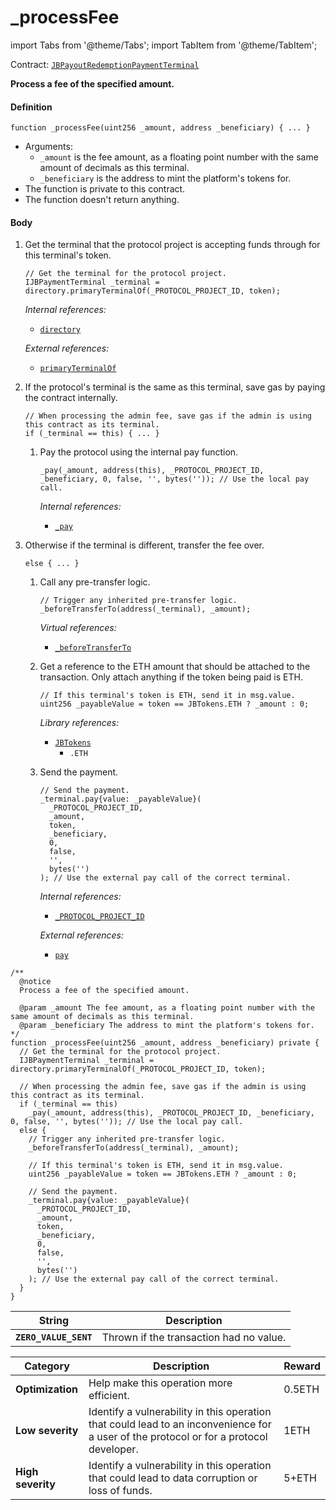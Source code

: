 # _processFee

import Tabs from '@theme/Tabs';
import TabItem from '@theme/TabItem';

Contract: [`JBPayoutRedemptionPaymentTerminal`](/dev/deprecated/v2/contracts/or-payment-terminals/or-abstract/jbpayoutredemptionpaymentterminal/README.md)​‌

<Tabs>
<TabItem value="Step by step" label="Step by step">

**Process a fee of the specified amount.**

#### Definition

```
function _processFee(uint256 _amount, address _beneficiary) { ... }
```

* Arguments:
  * `_amount` is the fee amount, as a floating point number with the same amount of decimals as this terminal.
  * `_beneficiary` is the address to mint the platform's tokens for.
* The function is private to this contract.
* The function doesn't return anything.

#### Body

1.  Get the terminal that the protocol project is accepting funds through for this terminal's token.

    ```
    // Get the terminal for the protocol project.
    IJBPaymentTerminal _terminal = directory.primaryTerminalOf(_PROTOCOL_PROJECT_ID, token);
    ```

    _Internal references:_

    * [`directory`](/dev/deprecated/v2/contracts/or-payment-terminals/or-abstract/jbpayoutredemptionpaymentterminal/properties/directory.md)

    _External references:_

    * [`primaryTerminalOf`](/dev/deprecated/v2/contracts/jbdirectory/read/primaryterminalof.md)

2.  If the protocol's terminal is the same as this terminal, save gas by paying the contract internally.

    ```
    // When processing the admin fee, save gas if the admin is using this contract as its terminal.
    if (_terminal == this) { ... }
    ```
    1.  Pay the protocol using the internal pay function.

        ```
        _pay(_amount, address(this), _PROTOCOL_PROJECT_ID, _beneficiary, 0, false, '', bytes('')); // Use the local pay call.
        ```

        _Internal references:_

        * [`_pay`](/dev/deprecated/v2/contracts/or-payment-terminals/or-abstract/jbpayoutredemptionpaymentterminal/write/-_pay.md)

3.  Otherwise if the terminal is different, transfer the fee over.

    ```
    else { ... }
    ```

    1.  Call any pre-transfer logic.

        ```
        // Trigger any inherited pre-transfer logic.
        _beforeTransferTo(address(_terminal), _amount);
        ```

        _Virtual references:_

        * [`_beforeTransferTo`](/dev/deprecated/v2/contracts/or-payment-terminals/or-abstract/jbpayoutredemptionpaymentterminal/write/-_beforetransferto.md)

    4.  Get a reference to the ETH amount that should be attached to the transaction. Only attach anything if the token being paid is ETH.

        ```
        // If this terminal's token is ETH, send it in msg.value.
        uint256 _payableValue = token == JBTokens.ETH ? _amount : 0;
        ```

        _Library references:_

        * [`JBTokens`](/dev/deprecated/v2/libraries/jbtokens.md)
          * `.ETH`
    5.  Send the payment.

        ```
        // Send the payment.
        _terminal.pay{value: _payableValue}(
          _PROTOCOL_PROJECT_ID,
          _amount,
          token,
          _beneficiary,
          0,
          false,
          '',
          bytes('')
        ); // Use the external pay call of the correct terminal.
        ```

        _Internal references:_

        * [`_PROTOCOL_PROJECT_ID`](/dev/deprecated/v2/contracts/or-payment-terminals/or-abstract/jbpayoutredemptionpaymentterminal/properties/-_protocol_project_id.md)
        
        _External references:_

        * [`pay`](/dev/deprecated/v2/contracts/or-payment-terminals/or-abstract/jbpayoutredemptionpaymentterminal/write/pay.md)


</TabItem>

<TabItem value="Code" label="Code">

```
/**
  @notice
  Process a fee of the specified amount.

  @param _amount The fee amount, as a floating point number with the same amount of decimals as this terminal.
  @param _beneficiary The address to mint the platform's tokens for.
*/
function _processFee(uint256 _amount, address _beneficiary) private {
  // Get the terminal for the protocol project.
  IJBPaymentTerminal _terminal = directory.primaryTerminalOf(_PROTOCOL_PROJECT_ID, token);

  // When processing the admin fee, save gas if the admin is using this contract as its terminal.
  if (_terminal == this)
    _pay(_amount, address(this), _PROTOCOL_PROJECT_ID, _beneficiary, 0, false, '', bytes('')); // Use the local pay call.
  else {
    // Trigger any inherited pre-transfer logic.
    _beforeTransferTo(address(_terminal), _amount);

    // If this terminal's token is ETH, send it in msg.value.
    uint256 _payableValue = token == JBTokens.ETH ? _amount : 0;

    // Send the payment.
    _terminal.pay{value: _payableValue}(
      _PROTOCOL_PROJECT_ID,
      _amount,
      token,
      _beneficiary,
      0,
      false,
      '',
      bytes('')
    ); // Use the external pay call of the correct terminal.
  }
}
```

</TabItem>

<TabItem value="Errors" label="Errors">

| String                | Description                             |
| --------------------- | --------------------------------------- |
| **`ZERO_VALUE_SENT`** | Thrown if the transaction had no value. |

</TabItem>

<TabItem value="Bug bounty" label="Bug bounty">

| Category          | Description                                                                                                                            | Reward |
| ----------------- | -------------------------------------------------------------------------------------------------------------------------------------- | ------ |
| **Optimization**  | Help make this operation more efficient.                                                                                               | 0.5ETH |
| **Low severity**  | Identify a vulnerability in this operation that could lead to an inconvenience for a user of the protocol or for a protocol developer. | 1ETH   |
| **High severity** | Identify a vulnerability in this operation that could lead to data corruption or loss of funds.                                        | 5+ETH  |

</TabItem>

</Tabs>
  
